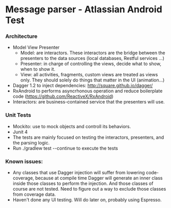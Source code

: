 # Message parser - Atlassian Android Test

### Architecture
- Model View Presenter
    * Model: are interactors.  These interactors are the bridge between the presenters to the data sources (local databases, Restful services ...)
    * Presenter: in charge of controlling the views, decide what to show, when to show it.
    * View: all activities, fragments, custom views are treated as views only.  They should solely do things that matter in the UI (animation...)
- Dagger 1.2 to inject dependencies: http://square.github.io/dagger/
- RxAndroid to performs asyncrhonous operation and reduce boilerplate code (https://github.com/ReactiveX/RxAndroid)
- Interactors: are business-contained service that the presenters will use.

### Unit Tests
- Mockito: use to mock objects and controll its behaviors.
- Junit 4
- The tests are mainly focused on testing the interactors, presenters, and the parsing logic.
- Run ./gradlew test --continue to execute the tests

### Known issues:
- Any classes that use Dagger injection will suffer from lowering code-coverage, because at compile time Dagger will generate an inner class inside those classes to perform the injection.  And those classes of course are not tested.  Need to figure out a way to exclude those classes from coverage data.
- Haven't done any UI testing.  Will do later on, probably using Espresso.